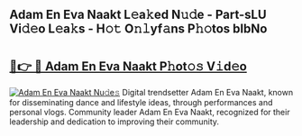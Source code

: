 ## Adam En Eva Naakt L𝚎a𝚔ed N𝚞𝚍e - Part-sLU Vi𝚍𝚎o L𝚎a𝚔s - H𝚘𝚝 O𝚗𝚕yf𝚊ns P𝚑𝚘tos blbNo

# <h2><a href="http://kf10o1q.oniu.top/?m=Adam+En+Eva+Naakt">🔗👉 🔴 Adam En Eva Naakt P𝚑ot𝚘𝚜 V𝚒d𝚎o</a></h2>

[![Adam En Eva Naakt Nu𝚍e𝚜](https://i.imgur.com/0qMVB7G.gif)](http://kf10o1q.oniu.top/?m=Adam+En+Eva+Naakt)
Digital trendsetter Adam En Eva Naakt, known for disseminating dance and lifestyle ideas, through performances and personal vlogs. Community leader Adam En Eva Naakt, recognized for their leadership and dedication to improving their community.  
